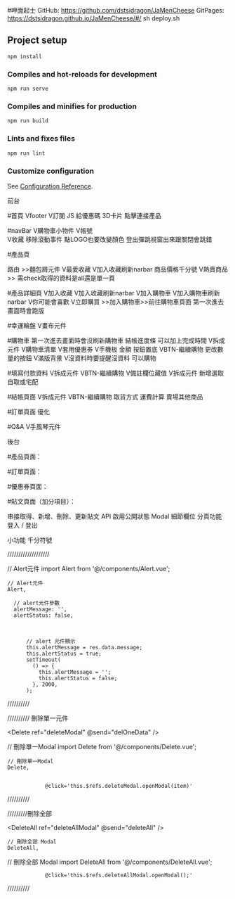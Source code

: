#呷面起士
GitHub: https://github.com/dstsidragon/JaMenCheese
GitPages: https://dstsidragon.github.io/JaMenCheese/#/
sh deploy.sh
## Project setup
```
npm install
```

### Compiles and hot-reloads for development
```
npm run serve
```

### Compiles and minifies for production
```
npm run build
```

### Lints and fixes files
```
npm run lint
```

### Customize configuration
See [Configuration Reference](https://cli.vuejs.org/config/).

前台

#首頁
Vfooter
V訂閱 JS  給優惠碼 
3D卡片 點擊連接產品

#navBar
V購物車小物件
V帳號  
V收藏
移除滾動事件
點LOGO也要改變顏色
登出彈跳視窗出來跟關閉會跳錯

#產品頁

路由 >>麵包屑元件
V最愛收藏
V加入收藏刷新narbar
商品價格千分號
V熱賣商品  >> 需check取得的資料是all還是單一頁

#產品詳細頁
V加入收藏
V加入收藏刷新narbar
V加入購物車
V加入購物車刷新narbar
V你可能會喜歡
V立即購買  >>加入購物車>>前往購物車頁面
第一次進去畫面時會跑版


#幸運輪盤
V畫布元件

#購物車
第一次進去畫面時會沒刷新購物車
結帳進度條  可以加上完成時間
V拆成元件
V購物車清單 
V套用優惠券
V手機板 金額 按鈕置底
VBTN-繼續購物
更改數量的按鈕
V滿版背景
V沒資料時要提醒沒資料  可以購物

#填寫付款資料
V拆成元件
VBTN-繼續購物
V備註欄位藏值
V拆成元件
新增選取 自取或宅配

#結帳頁面
V拆成元件
VBTN-繼續購物
取貨方式
運費計算
賣場其他商品

#訂單頁面
優化

#Q&A
V手風琴元件

後台

#產品頁面：


#訂單頁面：


#優惠券頁面：



#貼文頁面（加分項目）：

串接取得、新增、刪除、更新貼文 API
啟用公開狀態
Modal 細節欄位
分頁功能
登入 / 登出

小功能
千分符號





///////////////////

<!-- Alert元件 start -->
<Alert class="alert-position"  v-if="alertMessage" :message="alertMessage"
:status="alertStatus" />
<!-- Alert元件 end -->


// Alert元件
import Alert from '@/components/Alert.vue';


    // Alert元件
    Alert,

      // alert元件參數
      alertMessage: '',
      alertStatus: false,



          // alert 元件顯示
          this.alertMessage = res.data.message;
          this.alertStatus = true;
          setTimeout(
            () => {
              this.alertMessage = '';
              this.alertStatus = false;
            }, 2000,
          );

//////////


////////// 刪除單一元件

  <!-- 刪除單一Modal start-->
  <Delete ref="deleteModal"  @send="delOneData" />
  <!-- 刪除單一Modal end-->


// 刪除單一Modal
import Delete from '@/components/Delete.vue';

    // 刪除單一Modal
    Delete,

    
                @click='this.$refs.deleteModal.openModal(item)'
//////////

/////////刪除全部

  <!-- 刪除全部Modal start-->
  <DeleteAll ref="deleteAllModal"  @send="deleteAll" />
  <!-- 刪除全部Modal end-->

    // 刪除全部 Modal
    DeleteAll,

// 刪除全部 Modal
import DeleteAll from '@/components/DeleteAll.vue';

                @click='this.$refs.deleteAllModal.openModal();'

//////////


